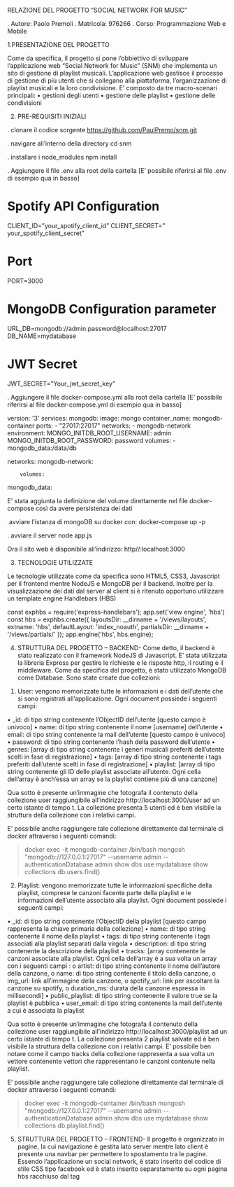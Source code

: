 RELAZIONE DEL PROGETTO “SOCIAL NETWORK FOR MUSIC”

. Autore: 	Paolo Premoli
. Matricola: 	976266
. Corso: 	Programmazione Web e Mobile 


1.PRESENTAZIONE DEL PROGETTO

Come da specifica, il progetto si pone l’obbiettivo di sviluppare l’applicazione web “Social Network for Music” (SNM) che implementa un sito di gestione di playlist musicali.
L’applicazione web gestisce il processo di gestione di più utenti che si collegano alla piattaforma, l’organizzazione di playlist musicali e la loro condivisione.
E’ composto da tre macro-scenari principali:
•	gestioni degli utenti
•	gestione delle playlist
•	gestione delle condivisioni

2. PRE-REQUISITI INIZIALI

. clonare il codice sorgente
https://github.com/PaulPremo/snm.git

. navigare all’interno della directory
cd snm
 
. installare i node_modules
npm install

. Aggiungere il file .env alla root della cartella [E’ possibile riferirsi al file .env di esempio qua in basso]

# Spotify API Configuration
CLIENT_ID=”your_spotify_client_id”
CLIENT_SECRET=” your_spotify_client_secret”
# Port
PORT=3000
# MongoDB Configuration parameter
URL_DB=mongodb://admin:password@localhost:27017
DB_NAME=mydatabase
# JWT Secret
JWT_SECRET=”Your_jwt_secret_key”


. Aggiungere il file docker-compose.yml alla root della cartella [E’ possibile riferirsi al file docker-compose.yml di esempio qua in basso]

version: '3'
services:
  		mongodb:
    		image: mongo
    		container_name: mongodb-container
    		ports:
      		- "27017:27017"
    		networks:
      		- mongodb-network
    		environment:
      		MONGO_INITDB_ROOT_USERNAME: admin
      		MONGO_INITDB_ROOT_PASSWORD: password
		volumes:
      		- mongodb_data:/data/db  

networks:
  			mongodb-network:

		volumes:
mongodb_data:   

E’ stata aggiunta la definizione del volume direttamente nel file docker-compose così da avere persistenza dei dati

.avviare l’istanza di mongoDB su docker con:
	docker-compose up -p

. avviare il server
node app.js

Ora il sito web è disponibile all’indirizzo:
http//:localhost:3000


3. TECNOLOGIE UTILIZZATE

Le tecnologie utilizzate come da specifica sono HTML5, CSS3, Javascript per il frontend mentre NodeJS e MongoDB per il backend.
Inoltre per la visualizzazione dei dati dal server al client si è ritenuto opportuno utilizzare un template engine Handlebars (HBS)

const exphbs = require('express-handlebars');
app.set('view engine', 'hbs')
const hbs = exphbs.create({
    layoutsDir: __dirname + '/views/layouts',
    extname: 'hbs',
    defaultLayout: 'index_noauth',
    partialsDir: __dirname + '/views/partials/'
});
app.engine('hbs', hbs.engine);


4. STRUTTURA DEL PROGETTO – BACKEND-
Come detto, il backend è stato realizzato con il framework NodeJS di Javascript. E’ stata utilizzata la libreria Express per gestire le richieste e le risposte http, il routing e il middleware.
Come da specifica del progetto, è stato utilizzato MongoDB come Database. 
Sono state create due collezioni:

1)	User:
vengono memorizzate tutte le informazioni e i dati dell’utente che si sono registrati all’applicazione. Ogni document possiede i seguenti campi:

•	_id: di tipo string contenente l’ObjectID dell’utente [questo campo è univoco]
•	name: di tipo string contenente il nome [username] dell’utente
•	email: di tipo string contenente la mail dell’utente [questo campo è univoco]
•	password: di tipo string contenente l’hash della password dell’utente
•	genres: [array di tipo string contenente i generi musicali preferiti dell’utente scelti in fase di registrazione]
•	tags: [array di tipo string contenente i tags preferiti dall’utente scelti in fase di registrazione]
•	playlist: [array di tipo string contenente gli ID delle playlist associate all’utente. Ogni cella dell’array è anch’essa un array se la playlist contiene più di una canzone]

Qua sotto è presente un’immagine che fotografa il contenuto della collezione user  raggiungibile all’indirizzo http://localhost:3000/user  ad un certo istante di tempo t. 
La collezione presenta 5 utenti ed è ben visibile la struttura della collezione con i relativi campi. 
 
E’ possibile anche raggiungere tale collezione direttamente dal terminale di docker attraverso i seguenti comandi:
> docker exec -it mongodb-container /bin/bash
> mongosh "mongodb://127.0.0.1:27017" --username admin --authenticationDatabase admin
> show dbs
> use mydatabase
> show collections
> db.users.find()

2)	Playlist:
vengono memorizzate tutte le informazioni specifiche della playlist, comprese le canzoni facente parte della playlist e le informazioni dell’utente associato alla playlist.
Ogni document possiede i seguenti campi: 

•	_id: di tipo string contenente l’ObjectID della playlist [questo campo rappresenta la chiave primaria della collezione]
•	name: di tipo string contenente il nome della playlist
•	tags: di tipo string contenente i tags associati alla playlist separati dalla virgola
•	description: di tipo string contenente la descrizione della playlist
•	tracks: [array contenente le canzoni associate alla playlist. Ogni cella dell’array è a sua volta un array con i seguenti campi :
o	artist: di tipo string contenente il nome dell’autore della canzone,
o	name: di tipo string contenente il titolo della canzone,
o	img_url: link all’immagine della canzone,
o	spotify_url: link per ascoltare la canzone su spotify, 
o	duration_ms: durata della canzone espressa in millisecondi]
•	public_playlist:  di tipo string contenente il valore true se la playlist è pubblica 
•	user_email: di tipo string contenente la mail dell’utente a cui è associata la playlist

Qua sotto è presente un’immagine che fotografa il contenuto della collezione user  raggiungibile all’indirizzo http://localhost:3000/playlist  ad un certo istante di tempo t. 
La collezione presenta 2 playlist salvate ed è ben visibile la struttura della collezione con i relativi campi. E’ possibile ben notare come il campo tracks della collezione rappresenta a sua volta un vettore contenente vettori che rappresentano le canzoni contenute nella playlist.
 
E’ possibile anche raggiungere tale collezione direttamente dal terminale di docker attraverso i seguenti comandi:
> docker exec -it mongodb-container /bin/bash
> mongosh "mongodb://127.0.0.1:27017" --username admin --authenticationDatabase admin
> show dbs
> use mydatabase
> show collections
> db.playlist.find()

5. STRUTTURA DEL PROGETTO – FRONTEND-
Il progetto è organizzato in pagine, la cui navigazione è gestita lato server mentre lato client è presente una navbar per permettere lo spostamento tra le pagine.
Essendo l’applicazione un social network, è stato inserito del codice di stile CSS tipo facebook ed è stato inserito separatamente su ogni pagina hbs racchiuso dal tag <style>.
Ogni pagina viene popolata dinamicamente.
All’interno del progetto sono presenti le seguenti pagine:
1)	/home.hbs: Pagina iniziale dove è possibile cercare le playlist pubbliche e visualizzarle in stile card.
2)	/login.hbs : Pagina dove è possibile loggarsi all’applicazione.
3)	/playlist.hbs: Pagina dove è possibile creare una playlist ed aggiungere una canzone ad una playlist già esistente.
4)	/profilo.hbs: Pagina dove è possibile gestire le informazioni dell’utente. E’ possibile inoltre modificare tali informazioni e cancellare il proprio account.
5)	/register.hbs: Pagina dove è possibile creare un account.
All’interno delle pagine sono state inserite anche le relative funzioni javascript all’interno del tag <script>

6. SCELTE IMPLEMENTATIVE
1)	Si è scelto di salvare le informazioni dell’utente uno volta che ha fatto il login nei cookies cosi da facilitare in un secondo momento il loro prelievo e poterli poi usare direttamente nella sessione. Ciò ha parecchi vantaggi come:
a.	Persistenza della sessione: Utilizzare i cookie consente di mantenere la sessione dell'utente attiva anche dopo che ha chiuso il browser o ha navigato via dalla pagina. Questo significa che l'utente non deve eseguire nuovamente l'accesso ogni volta che visita il sito web.
b.	Personalizzazione dell'esperienza utente: I cookie possono anche essere utilizzati per memorizzare preferenze utente e altre informazioni personalizzate, migliorando così l'esperienza dell'utente sul sito.
c.	Supporto per l'autenticazione multipla: L'uso dei cookie può semplificare il processo di autenticazione nei sistemi in cui un utente può accedere da più dispositivi o browser, senza richiedere che l'utente inserisca le credenziali più volte.
Tuttavia, sono presenti anche dei rischi associati alla memorizzazione dei dati di login nei cookie, come ad esempio:
a.	Sicurezza: I cookie possono essere soggetti a furti o attacchi di tipo "cookie hijacking" se non vengono gestiti correttamente. Le informazioni sensibili, come le credenziali di accesso, devono essere crittografate e protette adeguatamente.
b.	Privacy: Memorizzare le credenziali di accesso nei cookie può sollevare preoccupazioni sulla privacy degli utenti, specialmente se i cookie non vengono gestiti correttamente o se vengono utilizzati per tracciare il comportamento dell'utente senza il loro consenso.
 I dati salvati nei cookies sono:
o	il jwt token [JWT token]
o	l’user id [ID]
o	il nome utente [name]
o	la mail dell’utente [email]
o	i generi preferiti dell’utente [genres]
o	il client spotify ID [spotify_client_id]
o	il client spotify secret ID [spotify_client_secret] 
E’ stata fatta questa scelta per una praticità di programmazione e per avere facilmente accesso a tali informazioni.

2)	Sono stati inseriti controlli sulla password al momento della registrazione. I controlli sono effettuati sia sulla complessità (deve possedere lettere minuscole e lettere maiuscole) che sulla lunghezza (almeno8 caratteri).
3)	Sono stati inseriti controlli sulla validità dell’indirizzo email al momento della registrazione. La email deve essere una mail valida.

4)	Si è scelto di usare la libreria bcrypt per l’hashing della password.
La libreria bcrypt è una libreria per la crittografia utilizzata principalmente per l'hashing sicuro delle password. Essa fornisce un modo sicuro e robusto per proteggere le password all'interno delle applicazioni.
I punti di forza della libreria riguardano:
a.	Hashing sicuro delle password: bcrypt prende una password in chiaro e la trasforma in un hash crittograficamente sicuro utilizzando un algoritmo di hashing sicuro. L'hash risultante è una stringa di caratteri casuale e univoca che rappresenta in modo univoco la password originale.
b.	Salting delle password: Bcrypt incorpora automaticamente il concetto di "salt" nelle sue operazioni di hashing. Il salt è una stringa casuale che viene concatenata alla password prima dell'hashing. Questo rende ogni hash unico anche per le password uguali, aumentando la sicurezza complessiva del sistema.
c.	Costi di calcolo configurabili: Bcrypt permette di configurare il numero di "rounds" (giri) dell'algoritmo di hashing. Più alto è il numero di giri, maggiore è il tempo necessario per calcolare l'hash di una password. Questo rende più difficile per gli attaccanti eseguire attacchi di forza bruta o di dizionario sulle password.
d.	Verifica delle password: Bcrypt fornisce anche una funzione per la verifica delle password. Prende una password in chiaro e l'hash memorizzato nel database e determina se corrispondono. Questo è cruciale per il processo di autenticazione degli utenti, poiché consente di verificare se la password fornita è corretta senza mai memorizzare la password stessa in chiaro.
In fase di registrazione, la password dell’utente è stata hashata nel seguente modo:
const hashedPassword = await bcrypt.hash(password, saltRounds);
o	Salt: rappresenta il numero di giri per la generazione del salt. Il salt è una stringa casuale che viene combinata con la password dell’utente per creare l’hash.
	Questo passo è fondamentale per prevenire attacchi con dizionario e attacchi di tipi rainbow table che sono tecniche utilizzate per decifrare l’hash.
	E’ stato scelto di usare un numero di giri per la generazione del salt pari a 10.
o	Hashing: Dopo aver generato il salt, la password viene effettivamente hashata combinandola con il salt. L’hash risultate viene poi salvato nel campo del password del nuovo utente creato e salvata nel database.

5)	E’ stato scelto di utilizzare un motore di visualizzazione diverso rispetto all’HTML classico del DOM bensì Handlebars. 
Handlebars è un motore di visualizzazione molto comune  nello sviluppo di applicazioni web perché semplifica e velocizza la fase di sviluppo. Inoltre ha ulteriori vantaggi per quanto riguarda la manutenzione del codice.

7. FUTURI SVILUPPI
I futuri sviluppi dell’app sono molteplici e potrebbero essere quelli di:
1)	implementare la ricerca di canzoni all’interno della playlist
2)	migliorare lo stile CSS delle varie pagine
3)	migliorare i messaggi di errore
4)	…
![image](https://github.com/PaulPremo/snm/assets/38042499/118e0f88-857f-4c15-9672-1da95b90ab8f)
